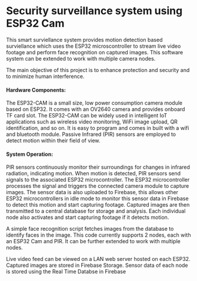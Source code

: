 <h1>Security surveillance system using ESP32 Cam</h1>

This smart surviellance system provides motion detection based surviellance which uses the ESP32 microscontroller to stream live video footage and perform face recognition on captured images. This software system can be extended to work with multiple camera nodes. 

The main objective of this project is to enhance protection and security and to minimize human interference.

<h4>Hardware Components:</h4>
The ESP32-CAM is a small size, low power consumption camera module based on ESP32. It comes with an OV2640 camera and provides onboard TF card slot. The ESP32-CAM can be widely used in intelligent IoT applications such as wireless video monitoring, WiFi image upload, QR identification, and so on. It is easy to program and comes in built with a wifi and bluetooth module.
Passive Infrared (PIR) sensors are employed to detect motion within their field of view.

<h4>System Operation:</h4>
PIR sensors continuously monitor their surroundings for changes in infrared radiation, indicating motion.
When motion is detected, PIR sensors send signals to the associated ESP32 microcontroller.
The ESP32 microcontroller processes the signal and triggers the connected camera module to capture images. The sensor data is also uploaded to Firebase, this allows other ESP32 microcontrollers in idle mode to monitor this sensor data in Firebase to detect this motion and start capturing footage.
Captured images are then transmitted to a central database for storage and analysis. 
Each individual node also activates and start capturing footage if it detects motion.

A simple face recognition script fetches images from the database to identify faces in the image.
This code currently supports 2 nodes, each with an ESP32 Cam and PIR. It can be further extended to work with multiple nodes. 

Live video feed can be viewed on a LAN web server hosted on each ESP32. Captured images are stored in Firebase Storage. Sensor data of each node is stored using the Real Time Databse in Firebase
